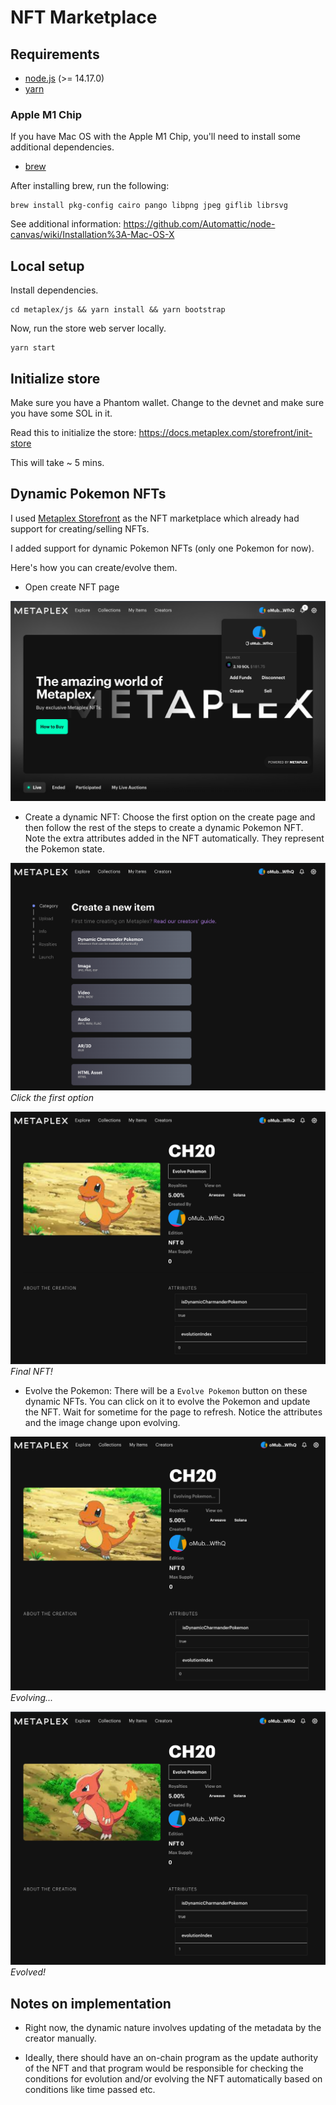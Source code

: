 # NFT Marketplace

## Requirements

- [node.js](https://nodejs.org/en/download/) (>= 14.17.0)
- [yarn](https://yarnpkg.com/en/)

### Apple M1 Chip

If you have Mac OS with the Apple M1 Chip, you'll need to install some additional dependencies.

- [brew](https://brew.sh/)

After installing brew, run the following:

```shell
brew install pkg-config cairo pango libpng jpeg giflib librsvg
```

See additional information: https://github.com/Automattic/node-canvas/wiki/Installation%3A-Mac-OS-X

## Local setup

Install dependencies.

```shell
cd metaplex/js && yarn install && yarn bootstrap
```

Now, run the store web server locally.

```shell
yarn start
```

## Initialize store

Make sure you have a Phantom wallet. Change to the devnet and make sure you have some SOL in it.

Read this to initialize the store: https://docs.metaplex.com/storefront/init-store

This will take ~ 5 mins.

## Dynamic Pokemon NFTs

I used [Metaplex Storefront](https://docs.metaplex.com/storefront/introduction) as the NFT marketplace which already had
support for creating/selling NFTs.

I added support for dynamic Pokemon NFTs (only one Pokemon for now).

Here's how you can create/evolve them.

- Open create NFT page


![Open create NFT page](images/open_create_page.png "Open create NFT page")

- Create a dynamic NFT: Choose the first option on the create page and then follow the rest of the steps to create a
  dynamic Pokemon NFT. Note the extra attributes added in the NFT automatically. They represent the Pokemon state.

![Create dynamic Pokemon NFT](images/create_dynamic_nft.png "Create dynamic Pokemon NFT")
*Click the first option*

![View dynamic Pokemon NFT](images/view_dynamic_nft.png "View dynamic Pokemon NFT")
*Final NFT!*

- Evolve the Pokemon: There will be a `Evolve Pokemon` button on these dynamic NFTs. You can click on it to evolve the
  Pokemon and update the NFT. Wait for sometime for the page to refresh. Notice the attributes and the image change upon
  evolving.

![Evolving dynamic Pokemon NFT](images/evolving_dynamic_nft.png "Evolving dynamic Pokemon NFT")
*Evolving...*

![Evolved dynamic Pokemon NFT](images/evolved_dynamic_nft.png "Evolved dynamic Pokemon NFT")
*Evolved!*

## Notes on implementation

- Right now, the dynamic nature involves updating of the metadata by the creator manually.

- Ideally, there should have an on-chain program as the update authority of the NFT and that program would be
  responsible for checking the conditions for evolution and/or evolving the NFT automatically based on conditions like
  time passed etc.
